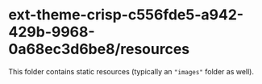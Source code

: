 # ext-theme-crisp-c556fde5-a942-429b-9968-0a68ec3d6be8/resources

This folder contains static resources (typically an `"images"` folder as well).
